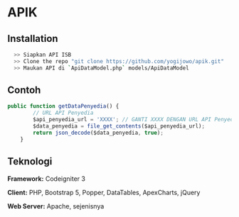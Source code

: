 
# APIK




## Installation



```bash
  >> Siapkan API ISB
  >> Clone the repo "git clone https://github.com/yogijowo/apik.git"
  >> Maukan API di `ApiDataModel.php` models/ApiDataModel
```
    
## Contoh

```javascript
public function getDataPenyedia() {
        // URL API Penyedia
        $api_penyedia_url = 'XXXX'; // GANTI XXXX DENGAN URL API Penyedia
        $data_penyedia = file_get_contents($api_penyedia_url);
        return json_decode($data_penyedia, true);
    }
```


## Teknologi

**Framework:** Codeigniter 3

**Client:** PHP, Bootstrap 5, Popper, DataTables, ApexCharts, jQuery

**Web Server:** Apache, sejenisnya

